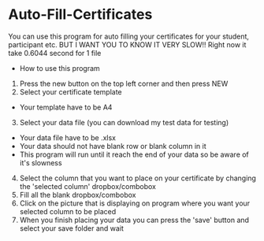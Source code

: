 # Auto-Fill-Certificates
You can use this program for auto filling your certificates for your student, participant etc. BUT I WANT YOU TO KNOW IT VERY SLOW!!
Right now it take 0.6044 second for 1 file
- How to use this program
1. Press the new button on the top left corner and then press NEW
2. Select your certificate template
- Your template have to be A4
3. Select your data file (you can download my test data for testing)
- Your data file have to be .xlsx
- Your data should not have blank row or blank column in it
- This program will run until it reach the end of your data so be aware of it's slowness
4. Select the column that you want to place on your certificate by changing the 'selected column' dropbox/combobox
5. Fill all the blank dropbox/combobox
6. Click on the picture that is displaying on program where you want your selected column to be placed
7. When you finish placing your data you can press the 'save' button and select your save folder and wait
